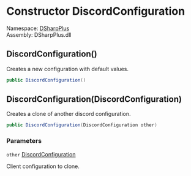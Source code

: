# Constructor DiscordConfiguration

Namespace: [DSharpPlus](DSharpPlus.md)  
Assembly: DSharpPlus.dll

## <a id="DSharpPlus_DiscordConfiguration__ctor"></a>DiscordConfiguration\(\)

Creates a new configuration with default values.

```csharp
public DiscordConfiguration()
```

## <a id="DSharpPlus_DiscordConfiguration__ctor_DSharpPlus_DiscordConfiguration_"></a>DiscordConfiguration\(DiscordConfiguration\)

Creates a clone of another discord configuration.

```csharp
public DiscordConfiguration(DiscordConfiguration other)
```

### Parameters

`other` [DiscordConfiguration](DSharpPlus.DiscordConfiguration.md)

Client configuration to clone.

